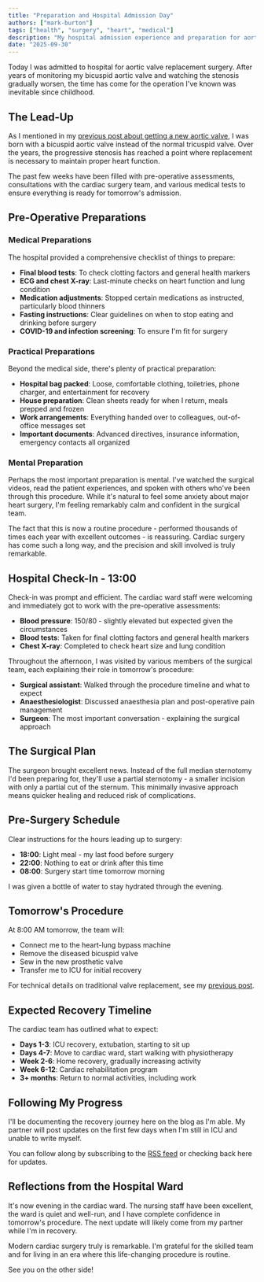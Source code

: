 ```yaml
---
title: "Preparation and Hospital Admission Day"
authors: ["mark-burton"]
tags: ["health", "surgery", "heart", "medical"]
description: "My hospital admission experience and preparation for aortic valve replacement surgery."
date: "2025-09-30"
---
```


Today I was admitted to hospital for aortic valve replacement surgery. After years of monitoring my bicuspid aortic valve and watching the stenosis gradually worsen, the time has come for the operation I've known was inevitable since childhood.

<!--truncate-->

## The Lead-Up

As I mentioned in my [previous post about getting a new aortic valve](/blog/2025-09-28-getting-a-new-aortic-valve), I was born with a bicuspid aortic valve instead of the normal tricuspid valve. Over the years, the progressive stenosis has reached a point where replacement is necessary to maintain proper heart function.

The past few weeks have been filled with pre-operative assessments, consultations with the cardiac surgery team, and various medical tests to ensure everything is ready for tomorrow's admission.

## Pre-Operative Preparations

### Medical Preparations

The hospital provided a comprehensive checklist of things to prepare:

* **Final blood tests**: To check clotting factors and general health markers
* **ECG and chest X-ray**: Last-minute checks on heart function and lung condition
* **Medication adjustments**: Stopped certain medications as instructed, particularly blood thinners
* **Fasting instructions**: Clear guidelines on when to stop eating and drinking before surgery
* **COVID-19 and infection screening**: To ensure I'm fit for surgery

### Practical Preparations

Beyond the medical side, there's plenty of practical preparation:

* **Hospital bag packed**: Loose, comfortable clothing, toiletries, phone charger, and entertainment for recovery
* **House preparation**: Clean sheets ready for when I return, meals prepped and frozen
* **Work arrangements**: Everything handed over to colleagues, out-of-office messages set
* **Important documents**: Advanced directives, insurance information, emergency contacts all organized

### Mental Preparation

Perhaps the most important preparation is mental. I've watched the surgical videos, read the patient experiences, and spoken with others who've been through this procedure. While it's natural to feel some anxiety about major heart surgery, I'm feeling remarkably calm and confident in the surgical team.

The fact that this is now a routine procedure - performed thousands of times each year with excellent outcomes - is reassuring. Cardiac surgery has come such a long way, and the precision and skill involved is truly remarkable.

## Hospital Check-In - 13:00

Check-in was prompt and efficient. The cardiac ward staff were welcoming and immediately got to work with the pre-operative assessments:

* **Blood pressure**: 150/80 - slightly elevated but expected given the circumstances
* **Blood tests**: Taken for final clotting factors and general health markers
* **Chest X-ray**: Completed to check heart size and lung condition

Throughout the afternoon, I was visited by various members of the surgical team, each explaining their role in tomorrow's procedure:

* **Surgical assistant**: Walked through the procedure timeline and what to expect
* **Anaesthesiologist**: Discussed anaesthesia plan and post-operative pain management
* **Surgeon**: The most important conversation - explaining the surgical approach

## The Surgical Plan

The surgeon brought excellent news. Instead of the full median sternotomy I'd been preparing for, they'll use a partial sternotomy - a smaller incision with only a partial cut of the sternum. This minimally invasive approach means quicker healing and reduced risk of complications.

## Pre-Surgery Schedule

Clear instructions for the hours leading up to surgery:

* **18:00**: Light meal - my last food before surgery
* **22:00**: Nothing to eat or drink after this time
* **08:00**: Surgery start time tomorrow morning

I was given a bottle of water to stay hydrated through the evening.

<!-- Image placeholder: Pre-surgery evening meal -->

## Tomorrow's Procedure

At 8:00 AM tomorrow, the team will:

* Connect me to the heart-lung bypass machine
* Remove the diseased bicuspid valve
* Sew in the new prosthetic valve
* Transfer me to ICU for initial recovery

For technical details on traditional valve replacement, see my [previous post](/blog/2025-09-28-getting-a-new-aortic-valve).

## Expected Recovery Timeline

The cardiac team has outlined what to expect:

* **Days 1-3**: ICU recovery, extubation, starting to sit up
* **Days 4-7**: Move to cardiac ward, start walking with physiotherapy
* **Week 2-6**: Home recovery, gradually increasing activity
* **Week 6-12**: Cardiac rehabilitation program
* **3+ months**: Return to normal activities, including work

## Following My Progress

I'll be documenting the recovery journey here on the blog as I'm able. My partner will post updates on the first few days when I'm still in ICU and unable to write myself.

You can follow along by subscribing to the [RSS feed](/feed.rss) or checking back here for updates.

## Reflections from the Hospital Ward

It's now evening in the cardiac ward. The nursing staff have been excellent, the ward is quiet and well-run, and I have complete confidence in tomorrow's procedure. The next update will likely come from my partner while I'm in recovery.

Modern cardiac surgery truly is remarkable. I'm grateful for the skilled team and for living in an era where this life-changing procedure is routine.

See you on the other side!
